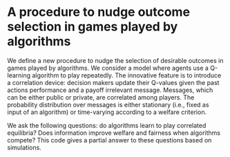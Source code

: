 # A procedure to nudge outcome selection in games played by algorithms

We define a new procedure to nudge the selection of desirable outcomes in games played by algorithms. We consider a model where agents use a Q-learning algorithm to play repeatedly. The innovative feature is to introduce a correlation device: decision makers update their Q-values given the past actions performance and a payoff irrelevant message. Messages, which can be either public or private, are correlated among players. The probability distribution over messages is either stationary (i.e., fixed as input of an algorithm) or time-varying according to a welfare criterion. 

We ask the following questions: do algorithms learn to play correlated equilibria? Does information improve welfare and fairness when algorithms compete? 
This code gives a partial answer to these questions based on simulations. 
